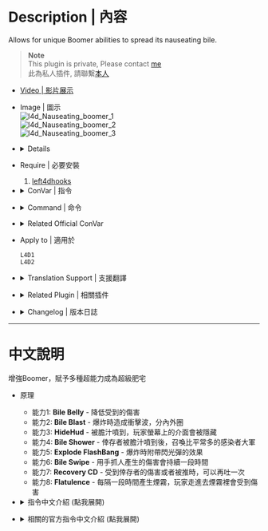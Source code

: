 # Description | 內容
Allows for unique Boomer abilities to spread its nauseating bile.

> __Note__ <br/>
This plugin is private, Please contact [me](https://github.com/fbef0102/Game-Private_Plugin#私人插件列表-private-plugins-list)<br/>
此為私人插件, 請聯繫[本人](https://github.com/fbef0102/Game-Private_Plugin#私人插件列表-private-plugins-list)

* [Video | 影片展示](https://youtu.be/QbbMb-oOlZ4)

* Image | 圖示
	<br/>![l4d_Nauseating_boomer_1](image/l4d_Nauseating_boomer_1.gif)
	<br/>![l4d_Nauseating_boomer_2](image/l4d_Nauseating_boomer_2.gif)
	<br/>![l4d_Nauseating_boomer_3](image/l4d_Nauseating_boomer_3.gif)

* <details><summary>Details</summary>

	* <b>Bile Belly ability</b> - It is hard to cause direct damage to the Boomer.
	* <b>Bile Blast ability</b> - When the Boomer dies, the pressure releases causing a shockwave to damage and send Survivors flying.
	* <b>HideHud ability</b> - When covered in bile, the Survivors entire view (HUD) is completely covered.
	* <b>Bile Shower ability</b> - When the Boomer vomits on survivor, it will summon a large mob of common infected.
	* <b>Explode FlashBang ability</b> - Flashbang effect when the boomer explodes.
	* <b>Bile Swipe ability</b> - The Boomer has a chance of inflicting burning bile wounds to survivors.
	* <b>Recovery CD ability</b> - Recovery Boomer vomit cd when get shoved or get hurt by survivor
	* <b>Flatulence ability</b> - The Boomer will on occasion expel a bile gas that causes damage to anyone standing inside the cloud.
</details>

* Require | 必要安裝
	1. [left4dhooks](https://forums.alliedmods.net/showthread.php?t=321696)

* <details><summary>ConVar | 指令</summary>

	* cfg/sourcemod/l4d_Nauseating_boomer.cfg
		```php
		// If 1, Enables Bile Belly ability: It is hard to cause direct damage to the Boomer.
		l4d_Nauseating_boomer_bilebelly_enable "1"

		// Percent of damage the Boomer avoids thanks to it's belly.
		l4d_Nauseating_boomer_bilebelly_amount "0.8"

		// If 1, Enables Bile Blast ability: When the Boomer dies, the pressure releases causing a shockwave to damage and send Survivors flying.
		l4d_Nauseating_boomer_bileblast_enable "1"

		// If 1, Bile Blast power ignores wall.
		l4d_Nauseating_boomer_bileblast_ignore_wall "0"

		// (L4D2) Slay power vertical multiplier
		l4d_Nauseating_boomer_bileblast_power_vertical_multiplier "1.5"

		// Amount of damage caused in the inner range of Bile Blast.
		l4d_Nauseating_boomer_bileblast_inner_damage "15.0"

		// Power behind the inner range of Bile Blast.
		l4d_Nauseating_boomer_bileblast_inner_power "200.0"

		// Range the inner blast radius will extend from Bile Blast.
		l4d_Nauseating_boomer_bileblast_inner_range "200.0"

		// Amount of damage caused in the outer range of Bile Blast.
		l4d_Nauseating_boomer_bileblast_outer_damage "5.0"

		// Power behind the outer range of Bile Blast.
		l4d_Nauseating_boomer_bileblast_outer_power "100.0"

		// Range the outer blast radius will extend from Bile Blast.
		l4d_Nauseating_boomer_bileblast_outer_range "300.0"

		// If 1, Enables Bile Shower ability: When the Boomer vomits on survivor, it will summon a large mob of common infected.
		l4d_Nauseating_boomer_bileshower_enable "1"

		// Number of mobs to summon.
		l4d_Nauseating_boomer_bileshower_mob "1"

		// Time in seconds to summon extra mobs.
		l4d_Nauseating_boomer_bileshower_time "5"

		// If 1, Enables Bile Swipe ability: The Boomer has a chance of inflicting burning bile wounds to survivors.
		l4d_Nauseating_boomer_bileswipe_enable "1"

		// Chance that the Boomer's claws will cause a burning bile wound. (100 = 100%)
		l4d_Nauseating_boomer_bileswipe_chance "100"

		// How much damage is inflicted by Bile Swipe each second.
		l4d_Nauseating_boomer_bileswipe_damage "1"

		// For how many seconds does the Bile Swipe last.
		l4d_Nauseating_boomer_bileswipe_duration "4"

		// If 1, Enables Explode FlashBang ability: Flashbang effect when the boomer explodes.
		l4d_Nauseating_boomer_flashbang_enable "1"

		// Boomer flashbang screen color, three values between 0-255 separated by spaces. RGB Color255 - Red Green Blue.
		l4d_Nauseating_boomer_flashbang_color "127 235 212"

		// If 1, Enables Flatulence ability: The Boomer will on occasion expel a bile gas that causes damage to anyone standing inside the cloud.
		l4d_Nauseating_boomer_flatulence_enable "1"

		// Chance that survivors affected by the Flatulence cloud will be biled. (20 = 20%)
		l4d_Nauseating_boomer_flatulence_chance "10"

		// Period of time the Flatulence cloud persists.
		l4d_Nauseating_boomer_flatulence_life "13.0"

		// Frequency that survivors standing in the Flatulence cloud will cause damage.
		l4d_Nauseating_boomer_flatulence_period "2.0"

		// Amount of damage caused to Survivors standing in a Flatulence cloud.
		l4d_Nauseating_boomer_flatulence_damage "4"

		// If 1, Enable the Flatulence cloud Shake 
		l4d_Nauseating_boomer_flatulence_shake "1"

		// Area size of the Flatulence cloud.
		l4d_Nauseating_boomer_flatulence_size "100.0"

		// Time interval the Boomer expel a bile gas again.
		l4d_Nauseating_boomer_flatulence_time "25.0"

		// If 1, Enables HideHud ability: When covered in bile, the Survivors entire view (HUD) is completely covered.
		l4d_Nauseating_boomer_hidehud_enable "1"

		// How long is the HUD hidden for after vomit
		l4d_Nauseating_boomer_hidehud_duration "15.0"

		// HUD hidden flag. (1=weapon selection, 2=flashlight, 4=all, 8=health, 16=player dead, 32=needssuit, 64=misc, 128=chat, 256=crosshair, 512=vehicle crosshair, 1024=in vehicle, add numbers together)
		l4d_Nauseating_boomer_hidehud_flag "64"

		// If 1, Recovery Boomer vomit cd when get hurt by survivor
		l4d_Nauseating_boomer_recovery_hurt_enable "0"

		// If 1, Recovery Boomer vomit cd when get shoved by survivor
		l4d_Nauseating_boomer_recovery_shoved_enable "1"
		```
</details>

* <details><summary>Command | 命令</summary>

	None
</details>

* <details><summary>Related Official ConVar</summary>

	* write down the following cvars in cfg/server.cfg
		```php
		// Boomer Movement Speed (default: 175, maximum: 450)
		sm_cvar z_exploding_speed "175"

		// Boomer ability Movement (default: 3000)
		// set 0 to move while vomit (Only apply to player)
		sm_cvar z_vomit_fatigue "0"
		```
</details>

* Apply to | 適用於
	```
	L4D1
	L4D2
	```

* <details><summary>Translation Support | 支援翻譯</summary>

	```
	English
	繁體中文
	简体中文
	Spanish
	Portuguese
	```
</details>

* <details><summary>Related Plugin | 相關插件</summary>

	1. [Vomit Screen Fade by Marttt](https://forums.alliedmods.net/showthread.php?t=334143): Adds a blind fade effect while on vomit
		> 被膽汁噴到有致盲效果
	2. [l4d2_biletheworld](https://github.com/fbef0102/L4D2-Plugins/tree/master/l4d2_biletheworld3): Vomit Jars hit Survivors, Boomer Explosions slime Infected.
		> 膽汁瓶會噴到倖存者身上，Boomer爆炸的膽汁噴到特感、Tank、Witch、普通感染者
	2. [l4d2_boomer_vomit_move](/Plugin_插件/Boomer_Boomer/l4d2_boomer_vomit_move): Continue normal movement speed while Boomer vomit (AI + Human)
		> Boomer可以邊吐邊移動 (AI與真人都適用)
</details>

* <details><summary>Changelog | 版本日誌</summary>

	```php
	//Mortiegama @ 2014-2017
	//Marttt @ 2019
	//HarryPotter @ 2022-2023
	```
	* v1.2h (2023-10-16)
		* Block other fade effects applied to the client while on flashBang fade. Example: Red screen when take damage.

	* v1.1h (2023-2-14)
		* Rename some cvars
		* Correct melee damage when enable Bile Belly ability

	* v1.0h (2023-2-2)
		* Remake code, convert code to latest syntax
		* Fix warnings when compiling on SourceMod 1.11.
		* Optimize code and improve performance
		* Delete ability "Bile Feet", "Bile Pimple", "Bile Throw", "Explosive Diarrhea".
		* Add two abilitites
			* Vomit Recovery: Recovery Boomer vomit cd when get shoved or get hurt by survivor
			* Explode FlashBang: Flashbang effect when the boomer explodes.
		* Translation Support
		* Replace Gamedata with left4dhooks

	* v1.2a
		* [Marttt's fork](https://forums.alliedmods.net/showpost.php?p=2645757&postcount=51)

	* v1.2
		* [Original Plugin by Mortiegama](https://forums.alliedmods.net/showthread.php?t=234267)
</details>

- - - -
# 中文說明
增強Boomer，賦予多種超能力成為超級肥宅

* 原理
	* 能力1: <b>Bile Belly</b> - 降低受到的傷害
	* 能力2: <b>Bile Blast</b> - 爆炸時造成衝擊波，分內外圈
	* 能力3: <b>HideHud</b> - 被膽汁噴到，玩家螢幕上的介面會被隱藏
	* 能力4: <b>Bile Shower</b> - 倖存者被膽汁噴到後，召喚比平常多的感染者大軍
	* 能力5: <b>Explode FlashBang</b> - 爆炸時附帶閃光彈的效果
	* 能力6: <b>Bile Swipe</b> - 用手抓人產生的傷害會持續一段時間
	* 能力7: <b>Recovery CD</b> - 受到倖存者的傷害或者被推時，可以再吐一次
	* 能力8: <b>Flatulence</b> - 每隔一段時間產生煙霧，玩家走進去煙霧裡會受到傷害

* <details><summary>指令中文介紹 (點我展開)</summary>

	* cfg/sourcemod/l4d_Nauseating_boomer.cfg
		```php
		// 為1時，啟用 "Bile Belly" 能力，降低受到的傷害
		l4d_Nauseating_boomer_bilebelly_enable "1"

		// "Bile Belly" 能力: 減傷比 (0.0 = 無傷)
		l4d_Nauseating_boomer_bilebelly_amount "0.8"

		// 為1時，啟用 "Bile Blast" 能力，爆炸時造成衝擊波
		l4d_Nauseating_boomer_bileblast_enable "1"

		// "Bile Blast" 能力: 為1時，衝擊波可以炸到隔著牆壁的人類
		l4d_Nauseating_boomer_bileblast_ignore_wall "0"

		// (L4D2) "Bile Blast" 能力: 衝擊波的力道加乘
		l4d_Nauseating_boomer_bileblast_power_vertical_multiplier "1.5"

		// "Bile Blast" 能力: 內圈衝擊波的傷害
		l4d_Nauseating_boomer_bileblast_inner_damage "15.0"

		// "Bile Blast" 能力: 內圈衝擊波的力道
		l4d_Nauseating_boomer_bileblast_inner_power "200.0"

		// "Bile Blast" 能力: 內圈衝擊波的範圍
		l4d_Nauseating_boomer_bileblast_inner_range "200.0"

		// "Bile Blast" 能力: 外圈衝擊波的傷害
		l4d_Nauseating_boomer_bileblast_outer_damage "5.0"

		// "Bile Blast" 能力: 外圈衝擊波的力道
		l4d_Nauseating_boomer_bileblast_outer_power "100.0"

		// "Bile Blast" 能力: 外圈衝擊波的範圍
		l4d_Nauseating_boomer_bileblast_outer_range "300.0"

		// 為1時，啟用 "Bile Shower" 能力，倖存者被膽汁噴到後，召喚比平常多的感染者大軍
		l4d_Nauseating_boomer_bileshower_enable "1"

		// "Bile Shower" 能力: 感染者大軍的屍潮數量
		l4d_Nauseating_boomer_bileshower_mob "1"

		// "Bile Shower" 能力: 5秒後召喚感染者大軍
		l4d_Nauseating_boomer_bileshower_time "5"

		// 為1時，啟用 "Bile Swipe" 能力，用手抓人產生的傷害會持續一段時間
		l4d_Nauseating_boomer_bileswipe_enable "1"

		// "Bile Swipe" 能力: 發動機率 (100 = 100%).
		l4d_Nauseating_boomer_bileswipe_chance "100"

		// "Bile Swipe" 能力: 每秒造成的傷害
		l4d_Nauseating_boomer_bileswipe_damage "1"

		// "Bile Swipe" 能力: 傷害持續時間
		l4d_Nauseating_boomer_bileswipe_duration "4"

		// 為1時，啟用 "Explode FlashBang" 能力，爆炸時附帶閃光彈的效果
		l4d_Nauseating_boomer_flashbang_enable "1"

		// "Explode FlashBang" 能力: 閃光彈的顏色，填入RGB三色 (三個數值介於0~255，需要空格)
		l4d_Nauseating_boomer_flashbang_color "127 235 212"

		// 為1時，啟用 "Flatulence" 能力，每隔一段時間產生煙霧，玩家走進去煙霧裡會受到傷害
		l4d_Nauseating_boomer_flatulence_enable "1"

		// "Flatulence" 能力: 玩家走進煙霧導致被噴的機率. (20 = 20%)
		l4d_Nauseating_boomer_flatulence_chance "10"

		// "Flatulence" 能力: 煙霧持續時間
		l4d_Nauseating_boomer_flatulence_life "13.0"

		// "Flatulence" 能力: 玩家在煙霧裡每隔兩秒受到傷害
		l4d_Nauseating_boomer_flatulence_period "2.0"

		// "Flatulence" 能力: 玩家在煙霧裡受到的傷害
		l4d_Nauseating_boomer_flatulence_damage "4"

		// "Flatulence" 能力: 為1時，玩家在煙霧，螢幕會晃動
		l4d_Nauseating_boomer_flatulence_shake "1"

		// "Flatulence" 能力: 煙霧範圍
		l4d_Nauseating_boomer_flatulence_size "100.0"

		// "Flatulence" 能力: Boomer再次產生煙霧的間隔時間
		l4d_Nauseating_boomer_flatulence_time "25.0"

		// 為1時，啟用 "HideHud" 能力，被膽汁噴到，玩家螢幕上的介面會被隱藏
		l4d_Nauseating_boomer_hidehud_enable "1"

		// "HideHud" 能力: 介面被隱藏的時間
		l4d_Nauseating_boomer_hidehud_duration "15.0"

		// "HideHud" 能力: 被隱藏的介面 1=武器欄 , 2=手電筒, 4=全部, 8=血量欄, 16=死亡玩家狀態, 32=needssuit (沒作用), 64=misc(隊友的血量), 128=聊天視窗, 256=準心, 512=hide crosshair in vehicle(沒作用), 1024=hide hud when in vehicle(沒作用)
		// 將數字相加起來
		l4d_Nauseating_boomer_hidehud_flag "64"

		// "Recovery CD" 能力: 被膽汁噴到，受到倖存者的傷害時，可以再吐一次
		l4d_Nauseating_boomer_recovery_hurt_enable "0"

		// "Recovery CD" 能力: 被膽汁噴到，被推時，可以再吐一次
		l4d_Nauseating_boomer_recovery_shoved_enable "1"
		```
</details>


* <details><summary>相關的官方指令中文介紹 (點我展開)</summary>

	* 以下指令寫入文件 cfg/server.cfg，可自行調整
		```php
		// Boomer 移動速度 (預設: 175, 最大: 450)
		sm_cvar z_exploding_speed "175"

		// Boomer可以一邊嘔吐一邊移動 (預設: 3000)
		// 設置0可以滿速移動 (AI不適用)
		sm_cvar z_vomit_fatigue "0"
		```
</details>
